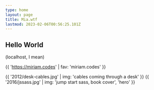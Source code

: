 ```yaml
---
type: home
layout: page
title: Mia.wtf
lastmod: 2023-02-06T00:56:25.101Z
---
```


## Hello World

(localhost, I mean)

{{ 'https://miriam.codes' | fav: 'miriam.codes' }}

{{ '2012/desk-cables.jpg' | img: 'cables coming through a desk' }}
{{ '2016/jssass.jpg' | img: 'jump start sass, book cover', 'hero' }}
